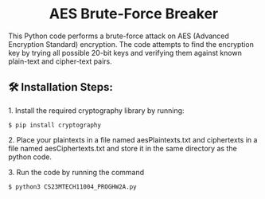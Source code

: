 <h1 align="center" id="title">AES Brute-Force Breaker</h1>

<p id="description">This Python code performs a brute-force attack on AES (Advanced Encryption Standard) encryption. The code attempts to find the encryption key by trying all possible 20-bit keys and verifying them against known plain-text and cipher-text pairs.</p>

<h2>🛠️ Installation Steps:</h2>

<p>1. Install the required cryptography library by running:</p>

```
$ pip install cryptography
```

<p>2. Place your plaintexts in a file named aesPlaintexts.txt and ciphertexts in a file named aesCiphertexts.txt and store it in the same directory as the python code.</p>

<p>3. Run the code by running the command</p>

```
$ python3 CS23MTECH11004_PROGHW2A.py
```